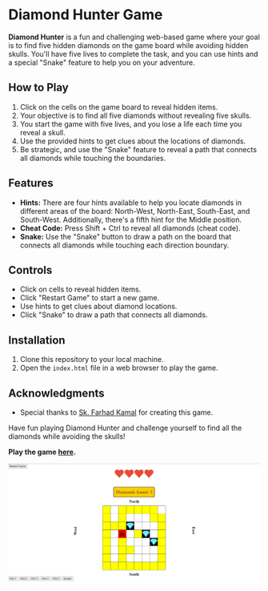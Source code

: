 # Diamond Hunter Game

**Diamond Hunter** is a fun and challenging web-based game where your goal is to find five hidden diamonds on the game board while avoiding hidden skulls. You'll have five lives to complete the task, and you can use hints and a special "Snake" feature to help you on your adventure.

## How to Play

1. Click on the cells on the game board to reveal hidden items.
2. Your objective is to find all five diamonds without revealing five skulls.
3. You start the game with five lives, and you lose a life each time you reveal a skull.
4. Use the provided hints to get clues about the locations of diamonds.
5. Be strategic, and use the "Snake" feature to reveal a path that connects all diamonds while touching the boundaries.

## Features

- **Hints:** There are four hints available to help you locate diamonds in different areas of the board: North-West, North-East, South-East, and South-West. Additionally, there's a fifth hint for the Middle position.
- **Cheat Code:** Press Shift + Ctrl to reveal all diamonds (cheat code).
- **Snake:** Use the "Snake" button to draw a path on the board that connects all diamonds while touching each direction boundary.

## Controls

- Click on cells to reveal hidden items.
- Click "Restart Game" to start a new game.
- Use hints to get clues about diamond locations.
- Click "Snake" to draw a path that connects all diamonds.

## Installation

1. Clone this repository to your local machine.
2. Open the `index.html` file in a web browser to play the game.

## Acknowledgments

- Special thanks to [Sk. Farhad Kamal](https://github.com/FarhadKamal) for creating this game.

Have fun playing Diamond Hunter and challenge yourself to find all the diamonds while avoiding the skulls!

**Play the game [here](https://farhadkamal.github.io/diamondhunter/diamond/).**

![Diamond Hunter Screenshot](screen_shot.png)



